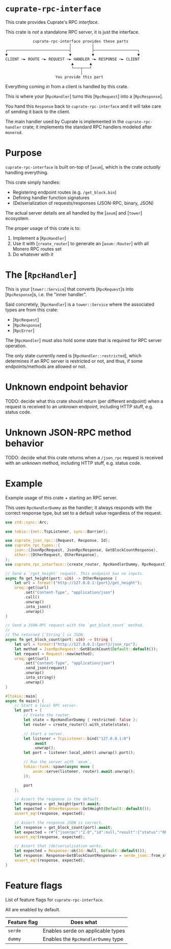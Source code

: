 # `cuprate-rpc-interface`
This crate provides Cuprate's RPC _interface_.

This crate is _not_ a standalone RPC server, it is just the interface.

```text
            cuprate-rpc-interface provides these parts
                            │         │
┌───────────────────────────┤         ├───────────────────┐
▼                           ▼         ▼                   ▼
CLIENT ─► ROUTE ─► REQUEST ─► HANDLER ─► RESPONSE ─► CLIENT
                             ▲       ▲
                             └───┬───┘
                                 │
                      You provide this part
```

Everything coming _in_ from a client is handled by this crate.

This is where your [`RpcHandler`] turns this [`RpcRequest`] into a [`RpcResponse`].

You hand this `Response` back to `cuprate-rpc-interface` and it will take care of sending it back to the client.

The main handler used by Cuprate is implemented in the `cuprate-rpc-handler` crate;
it implements the standard RPC handlers modeled after `monerod`.

# Purpose
`cuprate-rpc-interface` is built on-top of [`axum`],
which is the crate _actually_ handling everything.

This crate simply handles:
- Registering endpoint routes (e.g. `/get_block.bin`)
- Defining handler function signatures
- (De)serialization of requests/responses (JSON-RPC, binary, JSON)

The actual server details are all handled by the [`axum`] and [`tower`] ecosystem.

The proper usage of this crate is to:
1. Implement a [`RpcHandler`]
2. Use it with [`create_router`] to generate an
   [`axum::Router`] with all Monero RPC routes set
4. Do whatever with it

# The [`RpcHandler`]
This is your [`tower::Service`] that converts [`RpcRequest`]s into [`RpcResponse`]s,
i.e. the "inner handler".

Said concretely, [`RpcHandler`] is a `tower::Service` where the associated types are from this crate:
- [`RpcRequest`]
- [`RpcResponse`]
- [`RpcError`]

The [`RpcHandler`] must also hold some state that is required
for RPC server operation.

The only state currently need is [`RpcHandler::restricted`], which determines if an RPC
server is restricted or not, and thus, if some endpoints/methods are allowed or not.

# Unknown endpoint behavior
TODO: decide what this crate should return (per different endpoint)
when a request is received to an unknown endpoint, including HTTP stuff, e.g. status code.

# Unknown JSON-RPC method behavior
TODO: decide what this crate returns when a `/json_rpc`
request is received with an unknown method, including HTTP stuff, e.g. status code.

# Example
Example usage of this crate + starting an RPC server.

This uses `RpcHandlerDummy` as the handler; it always responds with the
correct response type, but set to a default value regardless of the request.

```rust
use std::sync::Arc;

use tokio::{net::TcpListener, sync::Barrier};

use cuprate_json_rpc::{Request, Response, Id};
use cuprate_rpc_types::{
    json::{JsonRpcRequest, JsonRpcResponse, GetBlockCountResponse},
    other::{OtherRequest, OtherResponse},
};
use cuprate_rpc_interface::{create_router, RpcHandlerDummy, RpcRequest};

// Send a `/get_height` request. This endpoint has no inputs.
async fn get_height(port: u16) -> OtherResponse {
    let url = format!("http://127.0.0.1:{port}/get_height");
    ureq::get(&url)
        .set("Content-Type", "application/json")
        .call()
        .unwrap()
        .into_json()
        .unwrap()
}

// Send a JSON-RPC request with the `get_block_count` method.
//
// The returned [`String`] is JSON.
async fn get_block_count(port: u16) -> String {
    let url = format!("http://127.0.0.1:{port}/json_rpc");
    let method = JsonRpcRequest::GetBlockCount(Default::default());
    let request = Request::new(method);
    ureq::get(&url)
        .set("Content-Type", "application/json")
        .send_json(request)
        .unwrap()
        .into_string()
        .unwrap()
}

#[tokio::main]
async fn main() {
    // Start a local RPC server.
    let port = {
        // Create the router.
        let state = RpcHandlerDummy { restricted: false };
        let router = create_router().with_state(state);

        // Start a server.
        let listener = TcpListener::bind("127.0.0.1:0")
            .await
            .unwrap();
        let port = listener.local_addr().unwrap().port();

        // Run the server with `axum`.
        tokio::task::spawn(async move {
            axum::serve(listener, router).await.unwrap();
        });

        port
    };

    // Assert the response is the default.
    let response = get_height(port).await;
    let expected = OtherResponse::GetHeight(Default::default());
    assert_eq!(response, expected);

    // Assert the response JSON is correct.
    let response = get_block_count(port).await;
    let expected = r#"{"jsonrpc":"2.0","id":null,"result":{"status":"OK","untrusted":false,"count":0}}"#;
    assert_eq!(response, expected);

    // Assert that (de)serialization works.
    let expected = Response::ok(Id::Null, Default::default());
    let response: Response<GetBlockCountResponse> = serde_json::from_str(&response).unwrap();
    assert_eq!(response, expected);
}
```

# Feature flags
List of feature flags for `cuprate-rpc-interface`.

All are enabled by default.

| Feature flag | Does what |
|--------------|-----------|
| `serde`      | Enables serde on applicable types
| `dummy`      | Enables the `RpcHandlerDummy` type